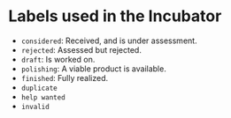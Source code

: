 # Labels used in the Incubator
* `considered`: Received, and is under assessment.
* `rejected`: Assessed but rejected.
* `draft`: Is worked on.
* `polishing`: A viable product is available.
* `finished`: Fully realized.
* `duplicate`
* `help wanted`
* `invalid`